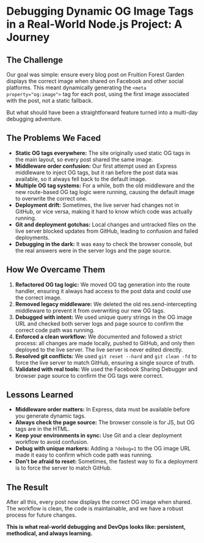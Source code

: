 # Debugging Dynamic OG Image Tags in a Real-World Node.js Project: A Journey

## The Challenge

Our goal was simple: ensure every blog post on Fruition Forest Garden displays the correct image when shared on Facebook and other social platforms. This meant dynamically generating the `<meta property="og:image">` tag for each post, using the first image associated with the post, not a static fallback.

But what should have been a straightforward feature turned into a multi-day debugging adventure.

## The Problems We Faced

- **Static OG tags everywhere:** The site originally used static OG tags in the main layout, so every post shared the same image.
- **Middleware order confusion:** Our first attempt used an Express middleware to inject OG tags, but it ran before the post data was available, so it always fell back to the default image.
- **Multiple OG tag systems:** For a while, both the old middleware and the new route-based OG tag logic were running, causing the default image to overwrite the correct one.
- **Deployment drift:** Sometimes, the live server had changes not in GitHub, or vice versa, making it hard to know which code was actually running.
- **Git and deployment gotchas:** Local changes and untracked files on the live server blocked updates from GitHub, leading to confusion and failed deployments.
- **Debugging in the dark:** It was easy to check the browser console, but the real answers were in the server logs and the page source.

## How We Overcame Them

1. **Refactored OG tag logic:** We moved OG tag generation into the route handler, ensuring it always had access to the post data and could use the correct image.
2. **Removed legacy middleware:** We deleted the old res.send-intercepting middleware to prevent it from overwriting our new OG tags.
3. **Debugged with intent:** We used unique query strings in the OG image URL and checked both server logs and page source to confirm the correct code path was running.
4. **Enforced a clean workflow:** We documented and followed a strict process: all changes are made locally, pushed to GitHub, and only then deployed to the live server. The live server is never edited directly.
5. **Resolved git conflicts:** We used `git reset --hard` and `git clean -fd` to force the live server to match GitHub, ensuring a single source of truth.
6. **Validated with real tools:** We used the Facebook Sharing Debugger and browser page source to confirm the OG tags were correct.

## Lessons Learned

- **Middleware order matters:** In Express, data must be available before you generate dynamic tags.
- **Always check the page source:** The browser console is for JS, but OG tags are in the HTML.
- **Keep your environments in sync:** Use Git and a clear deployment workflow to avoid confusion.
- **Debug with unique markers:** Adding a `?debug=1` to the OG image URL made it easy to confirm which code path was running.
- **Don’t be afraid to reset:** Sometimes, the fastest way to fix a deployment is to force the server to match GitHub.

## The Result

After all this, every post now displays the correct OG image when shared. The workflow is clean, the code is maintainable, and we have a robust process for future changes.

**This is what real-world debugging and DevOps looks like: persistent, methodical, and always learning.** 